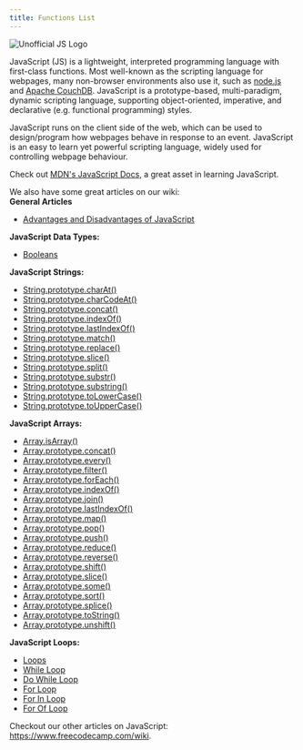 ```yaml
---
title: Functions List
---
```

![Unofficial JS Logo](//discourse-user-assets.s3.amazonaws.com/original/2X/0/0584980f425bfbbe1e14001557ff4f5bab8f61ec.jpg)

JavaScript (JS) is a lightweight, interpreted programming language with first-class functions. Most well-known as the scripting language for webpages, many non-browser environments also use it, such as <a href='https://nodejs.org' target='_blank' rel='nofollow'>node.js</a> and <a href='http://couchdb.apache.org/' target='_blank' rel='nofollow'>Apache CouchDB</a>. JavaScript is a prototype-based, multi-paradigm, dynamic scripting language, supporting object-oriented, imperative, and declarative (e.g. functional programming) styles.

JavaScript runs on the client side of the web, which can be used to design/program how webpages behave in response to an event. JavaScript is an easy to learn yet powerful scripting language, widely used for controlling webpage behaviour.

Check out <a href='https://developer.mozilla.org/en-US/docs/Web/JavaScript' target='_blank' rel='nofollow'>MDN's JavaScript Docs</a>, a great asset in learning JavaScript.

We also have some great articles on our wiki:  
**General Articles**
- <a href='http://forum.freecodecamp.com/t/advantages-and-disadvantages-of-javascript/14280' target='_blank' rel='nofollow'>Advantages and Disadvantages of JavaScript</a>  

**JavaScript Data Types:**  
- <a href='http://forum.freecodecamp.com/t/javascript-boolean/14311' target='_blank' rel='nofollow'>Booleans</a>  

**JavaScript Strings:**  
- <a href='http://forum.freecodecamp.com/t/javascript-string-prototype-charat/15932' target='_blank' rel='nofollow'>String.prototype.charAt()</a>  
- <a href='http://forum.freecodecamp.com/t/javascript-string-prototype-charcodeat/15933' target='_blank' rel='nofollow'>String.prototype.charCodeAt()</a>  
- <a href='http://forum.freecodecamp.com/t/javascript-string-prototype-concat/15935' target='_blank' rel='nofollow'>String.prototype.concat()</a>  
- <a href='https://forum.freecodecamp.org/t/javascript-string-prototype-indexof/15936' target='_blank' rel='nofollow'>String.prototype.indexOf()</a>  
- <a href='http://forum.freecodecamp.com/t/string-prototype-lastindexof/15939' target='_blank' rel='nofollow'>String.prototype.lastIndexOf()</a>  
- <a href='http://forum.freecodecamp.com/t/javascript-string-prototype-match/15941' target='_blank' rel='nofollow'>String.prototype.match()</a>  
- <a href='http://forum.freecodecamp.com/t/javascript-string-prototype-replace/15942' target='_blank' rel='nofollow'>String.prototype.replace()</a>  
- <a href='http://forum.freecodecamp.com/t/javascript-string-prototype-slice/15943' target='_blank' rel='nofollow'>String.prototype.slice()</a>  
- <a href='http://forum.freecodecamp.com/t/javascript-string-prototype-split/15944' target='_blank' rel='nofollow'>String.prototype.split()</a>  
- <a href='http://forum.freecodecamp.com/t/javascript-string-prototype-substr/15945' target='_blank' rel='nofollow'>String.prototype.substr()</a>  
- <a href='http://forum.freecodecamp.com/t/javascript-string-prototype-substring/15947' target='_blank' rel='nofollow'>String.prototype.substring()</a>  
- <a href='http://forum.freecodecamp.com/t/javascript-string-prototype-tolowercase/15948' target='_blank' rel='nofollow'>String.prototype.toLowerCase()</a>  
- <a href='http://forum.freecodecamp.com/t/javascript-string-prototype-touppercase/15950' target='_blank' rel='nofollow'>String.prototype.toUpperCase()</a>  

**JavaScript Arrays:**  
- <a href='http://forum.freecodecamp.com/t/javascript-array-isarray/14284' target='_blank' rel='nofollow'>Array.isArray()</a>  
- <a href='http://forum.freecodecamp.com/t/javascript-array-prototype-concat/14286' target='_blank' rel='nofollow'>Array.prototype.concat()</a>  
- <a href='http://forum.freecodecamp.com/t/javascript-array-prototype-every/14287' target='_blank' rel='nofollow'>Array.prototype.every()</a>  
- <a href='http://forum.freecodecamp.com/t/javascript-array-prototype-filter/14289' target='_blank' rel='nofollow'>Array.prototype.filter()</a>  
- <a href='http://forum.freecodecamp.com/t/javascript-array-prototype-foreach/14290' target='_blank' rel='nofollow'>Array.prototype.forEach()</a>  
- <a href='http://forum.freecodecamp.com/t/javascript-array-prototype-indexof/14291' target='_blank' rel='nofollow'>Array.prototype.indexOf()</a>  
- <a href='http://forum.freecodecamp.com/t/javascript-array-prototype-join/14292' target='_blank' rel='nofollow'>Array.prototype.join()</a>  
- <a href='http://forum.freecodecamp.com/t/javascript-array-prototype-lastindexof/14293' target='_blank' rel='nofollow'>Array.prototype.lastIndexOf()</a>  
- <a href='http://forum.freecodecamp.com/t/javascript-array-prototype-map/14294' target='_blank' rel='nofollow'>Array.prototype.map()</a>  
- <a href='http://forum.freecodecamp.com/t/javascript-array-prototype-pop/14296' target='_blank' rel='nofollow'>Array.prototype.pop()</a>  
- <a href='http://forum.freecodecamp.com/t/javascript-array-prototype-push/14298' target='_blank' rel='nofollow'>Array.prototype.push()</a>  
- <a href='http://forum.freecodecamp.com/t/javascript-array-prototype-reduce/14299' target='_blank' rel='nofollow'>Array.prototype.reduce()</a>  
- <a href='http://forum.freecodecamp.com/t/javascript-array-prototype-reverse/14300' target='_blank' rel='nofollow'>Array.prototype.reverse()</a>  
- <a href='http://forum.freecodecamp.com/t/javascript-array-prototype-shift/14301' target='_blank' rel='nofollow'>Array.prototype.shift()</a>  
- <a href='http://forum.freecodecamp.com/t/javascript-array-prototype-slice/14302' target='_blank' rel='nofollow'>Array.prototype.slice()</a>  
- <a href='http://forum.freecodecamp.com/t/javascript-array-prototype-some/14304' target='_blank' rel='nofollow'>Array.prototype.some()</a>  
- <a href='http://forum.freecodecamp.com/t/javascript-array-prototype-sort/14306' target='_blank' rel='nofollow'>Array.prototype.sort()</a>  
- <a href='http://forum.freecodecamp.com/t/javascript-array-prototype-splice/14307' target='_blank' rel='nofollow'>Array.prototype.splice()</a>  
- <a href='http://forum.freecodecamp.com/t/javascript-array-prototype-tostring/14308' target='_blank' rel='nofollow'>Array.prototype.toString()</a>  
- <a href='http://forum.freecodecamp.com/t/javascript-array-prototype-unshift/14309' target='_blank' rel='nofollow'>Array.prototype.unshift()</a>  

**JavaScript Loops:**  
- <a href='http://forum.freecodecamp.com/t/javascript-loops/14681' target='_blank' rel='nofollow'>Loops</a>  
- <a href='http://forum.freecodecamp.com/t/javascript-while-loop/14668' target='_blank' rel='nofollow'>While Loop</a>  
- <a href='http://forum.freecodecamp.com/t/javascript-do-while-loop/14662' target='_blank' rel='nofollow'>Do While Loop</a>  
- <a href='http://forum.freecodecamp.com/t/javascript-for-loop/14666' target='_blank' rel='nofollow'>For Loop</a>  
- <a href='http://forum.freecodecamp.com/t/javascript-for-in-loop/14665' target='_blank' rel='nofollow'>For In Loop</a>  
- <a href='http://forum.freecodecamp.com/t/javascript-for-of-loop/14671' target='_blank' rel='nofollow'>For Of Loop</a>

Checkout our other articles on JavaScript: <a href='https://www.freecodecamp.com/wiki' target='_blank' rel='nofollow'>https://www.freecodecamp.com/wiki</a>.
